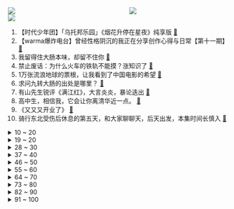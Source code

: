 <div >
	<a style="float:left;width:55%;" href = "https://github.com/anuraghazra/github-readme-stats">
	 <img src = "https://github-readme-stats.vercel.app/api?username=iuuuuuaena&theme=buefy&show_icons=true"/>
	</a>
	<a  style="float:right;width:45%" href = "https://github.com/anuraghazra/github-readme-stats">
	 <img  src="https://github-readme-stats.vercel.app/api/top-langs/?username=anuraghazra&layout=compact"/>
	</a>
	</div>

[![](https://img.shields.io/badge/jxd-@jxdgogogo.xyz-yellowgreen.svg)](https://www.jxdgogogo.xyz)<br>
1. 【时代少年团】「乌托邦乐园」《烟花升停在星夜》纯享版 [:link:](//www.bilibili.com/video/BV1yd4y1H7Xq) <br>
2. 【warma爆炸电台】曾经性格阴沉的我正在分享创作心得与日常【第十一期】 [:link:](//www.bilibili.com/video/BV1Ex4y177xd) <br>
3. 我留得住大肠本味，却留不住你 [:link:](//www.bilibili.com/video/BV1kR4y1b7ad) <br>
4. 禁止废话：为什么火车的铁轨不能摸？涨知识了 [:link:](//www.bilibili.com/video/BV18s4y147Qo) <br>
5. 1万张流浪地球的票根，让我看到了中国电影的希望 [:link:](//www.bilibili.com/video/BV1tR4y1b7wM) <br>
6. 求问九转大肠的出处是哪里？ [:link:](//www.bilibili.com/video/BV1FM4y197X1) <br>
7. 有山先生锐评《满江红》，大言炎炎，暴论迭出 [:link:](//www.bilibili.com/video/BV1uP4y167Tm) <br>
8. 高中生，相信我，它会让你离清华近一点。 [:link:](//www.bilibili.com/video/BV1Xv4y167WD) <br>
9. 《又又又开业了》 [:link:](//www.bilibili.com/video/BV1ov4y167GC) <br>
10. 骑行东北受伤后休息的第五天，和大家聊聊天，后天出发，本集时间长慎入 [:link:](//www.bilibili.com/video/BV1mY411Q7H1) <br>
<details>
<summary>10 ~ 20</summary>

11. 理发师回农村给爸爸剪了个“父子情深”的发型... [:link:](//www.bilibili.com/video/BV1q84y1L7Fd) <br>
12. 在漫展上看到社畜二次元跳《这么可爱真是抱歉》 [:link:](//www.bilibili.com/video/BV1AY411Q7xk) <br>
13. 悠悠球挑战——双球离线 [:link:](//www.bilibili.com/video/BV1FT411C7jC) <br>
14. RUN [:link:](//www.bilibili.com/video/BV1wT41117BD) <br>
15. 【明日方舟】“生息演算”入门攻略！开局技巧+关卡详解！（更新中）《明日方舟》|魔法Zc目录 [:link:](//www.bilibili.com/video/BV1nx4y1E7qx) <br>
16. 网课平板玩奥特曼格斗，一会儿功夫3000块冇了？ [:link:](//www.bilibili.com/video/BV1ZY411D7sk) <br>
17. 人类艺术美学图鉴 [:link:](//www.bilibili.com/video/BV1iy4y197mU) <br>
18. 只因知道了这15个神级网站，就能白嫖全世界资源！照片/壁纸/AI语音/音频视频素材/图标/插画/字体/电子书/画作/地图 [:link:](//www.bilibili.com/video/BV1nR4y1h7WM) <br>
19. 《关于我自己出钱包场请亲朋好友看流浪地球2这件事》 [:link:](//www.bilibili.com/video/BV1QM411v7ji) <br>
</details>
<details>
<summary>19 ~ 20</summary>

20. “光头强活到现在也是奇迹了” [:link:](//www.bilibili.com/video/BV18R4y1h7YB) <br>
21. 【原神】  不  像  演  的  2 [:link:](//www.bilibili.com/video/BV1fM4y1X7ow) <br>
22. 你愿意回到8年前的利刃华尔兹吗？ [:link:](//www.bilibili.com/video/BV15A411C7yU) <br>
23. 流浪地球2 阿鲲 550W/Moss音乐创作故事 [:link:](//www.bilibili.com/video/BV11y4y197YT) <br>
24. 广东人在这方面是如何做到这么统一的 [:link:](//www.bilibili.com/video/BV1B24y1z7Bv) <br>
25. “活着的意义，就是活着本身”｜致敬每一个努力活着的你和我。 [:link:](//www.bilibili.com/video/BV1fD4y1E7cj) <br>
26. 60级究极鼠王，玩2年不刷圣遗物，看完号整个人都不正常了！ [:link:](//www.bilibili.com/video/BV1bG4y1M7p5) <br>
27. 《麻麻，你再不起床猫猫就要饿死了》 [:link:](//www.bilibili.com/video/BV15T411o792) <br>
28. 可爱的NE555芯片踩点行走五分钟 [:link:](//www.bilibili.com/video/BV1SG4y1Q7zQ) <br>
</details>
<details>
<summary>28 ~ 30</summary>

29. 【大肠说唱】这个比赛缺乏原汁原味的操作 [:link:](//www.bilibili.com/video/BV1s841137EP) <br>
30. 明日方舟PRTS终端开机动画+音效 [附安装教程] [:link:](//www.bilibili.com/video/BV1uT411C7e4) <br>
31. 这玩意怎么能失传呢！！！？ [:link:](//www.bilibili.com/video/BV18T411o7TT) <br>
32. 听说“九转大肠”制作难度挺大？今儿个我来试试水。 [:link:](//www.bilibili.com/video/BV1DT411o76h) <br>
33. ⚡本 草 肛 目⚡ [:link:](//www.bilibili.com/video/BV1Z3411R7o9) <br>
34. 没想过能在国内拍到这台GT40 [:link:](//www.bilibili.com/video/BV1DY411D7DX) <br>
35. 侦破凶案 我的世界永恒的MC生存 二周目EP9 [:link:](//www.bilibili.com/video/BV1Ys4y1s7cM) <br>
36. 李信炽霜斩五杀！铁根我用食力说话！ [:link:](//www.bilibili.com/video/BV1Qv4y1672Q) <br>
37. 全程卧槽！一位中国玩家暴肝3年璃月港海灯节！月色很美独身一人 [:link:](//www.bilibili.com/video/BV1Ud4y1H7mH) <br>
</details>
<details>
<summary>37 ~ 40</summary>

38. 他比大熊猫还珍贵，唯一能为2700万中国人守住底线的，手语律师唐帅 [:link:](//www.bilibili.com/video/BV1q24y1z7KT) <br>
39. 《流浪地球3之刘培强和moss的禁忌之恋》【鉴定网络热门奇葩小说】 [:link:](//www.bilibili.com/video/BV1Cy4y1Q7SL) <br>
40. 当你尝试将虚假广告做成游戏... [:link:](//www.bilibili.com/video/BV1Gs4y1s7Jf) <br>
41. 【流浪地球2\4K\60帧】太空电梯超燃混剪！全网最清晰流畅 [:link:](//www.bilibili.com/video/BV1K84y1L7Nb) <br>
42. 当你能做到运用自如的时候 [:link:](//www.bilibili.com/video/BV18A411C7wt) <br>
43. 让73岁姥爷猜原神角色性别 [:link:](//www.bilibili.com/video/BV1zD4y1E7H5) <br>
44. 大庆赶海，退潮后发现一根大海葵藏在沙中，挖出来比胳膊还长 [:link:](//www.bilibili.com/video/BV1mA411k7TS) <br>
45. ‌‍‎ [:link:](//www.bilibili.com/video/BV1GG4y1M713) <br>
46. 开 床 去 旅 行 [:link:](//www.bilibili.com/video/BV1gM4y197ii) <br>
</details>
<details>
<summary>46 ~ 50</summary>

47. 我 造 了 一 条 龙 [:link:](//www.bilibili.com/video/BV1cY411Q7VZ) <br>
48. 故乡巨变13年对比 [:link:](//www.bilibili.com/video/BV1yY4y1o7oz) <br>
49. 长话短说，中国电影需要《流浪地球》！ [:link:](//www.bilibili.com/video/BV1Hv4y167Ge) <br>
50. 投诉4S店却接到自家领导的电话？隐私如何泄露？【慧小媛】 [:link:](//www.bilibili.com/video/BV1WD4y1J7n9) <br>
51. 今天的功德又笑没了 [:link:](//www.bilibili.com/video/BV1WM4y197EF) <br>
52. 【硬核】一口气了解通货膨胀 [:link:](//www.bilibili.com/video/BV1KP4y1678m) <br>
53. 都是黑科技！ [:link:](//www.bilibili.com/video/BV1yY411Q7kr) <br>
54. 给年轻的巴西烤肉自助餐上一课！ [:link:](//www.bilibili.com/video/BV1s84y177dy) <br>
55. 耍把戏 但是开学 [:link:](//www.bilibili.com/video/BV1K341197cc) <br>
</details>
<details>
<summary>55 ~ 60</summary>

56. 雷电将军折纸教程，一张纸不剪不拼 [:link:](//www.bilibili.com/video/BV1oA411k7J2) <br>
57. 竞技场之战 [:link:](//www.bilibili.com/video/BV1VY4y1d7V4) <br>
58. 06女高寒假被分手悲愤交加写出原创melody《写完情歌就分手》 刚给他写完情歌就被分手什么体验？ [:link:](//www.bilibili.com/video/BV1A24y167R2) <br>
59. 皮特登顶世一猎后结算动画流出 [:link:](//www.bilibili.com/video/BV1PM411B7iw) <br>
60. 尖子班如何拒绝别人… [:link:](//www.bilibili.com/video/BV15Y4y1d7GN) <br>
61. 主播，你能倒立咬打火机吗...... [:link:](//www.bilibili.com/video/BV1JR4y1h7Sf) <br>
62. 怎样给监狱里的家人们送东西 [:link:](//www.bilibili.com/video/BV1Z24y1z7DC) <br>
63. 漫展上出现的熟悉街道 [:link:](//www.bilibili.com/video/BV1PM411B7XG) <br>
64. 《光与夜之恋》情热至深活动PV：Tempted Heart [:link:](//www.bilibili.com/video/BV1mT411o71Y) <br>
</details>
<details>
<summary>64 ~ 70</summary>

65. 《对接成功》4.0 [:link:](//www.bilibili.com/video/BV1iG4y1Q7cf) <br>
66. 花了3000多定制的就一发的烟花，效果简直太震撼 [:link:](//www.bilibili.com/video/BV1gs4y1s79B) <br>
67. B  站  等  级  现  状  (惊悚版) [:link:](//www.bilibili.com/video/BV13T411175W) <br>
68. 九 转 大 肠 D L C [:link:](//www.bilibili.com/video/BV1j8411G78o) <br>
69. 疑似ikun新暗号流出 [:link:](//www.bilibili.com/video/BV1x34y1f7oT) <br>
70. 九十万粉丝感谢！！！！！ [:link:](//www.bilibili.com/video/BV1NT411Z7TF) <br>
71. 刘慈欣如何看待《流浪地球2》和电视剧《三体》 [:link:](//www.bilibili.com/video/BV19841137Cf) <br>
72. 过年小游戏之《答非所问》 [:link:](//www.bilibili.com/video/BV13T411o7FN) <br>
73. 我还原了MC所有的生物群系！！！ [:link:](//www.bilibili.com/video/BV1F8411G7dN) <br>
</details>
<details>
<summary>73 ~ 80</summary>

74. 盘点96个明星&UP主服装品牌，谁在割韭菜? [:link:](//www.bilibili.com/video/BV1BY411Q72n) <br>
75. 开局小年费！拿下王之哈莫！从零开始的赛尔号#1 [:link:](//www.bilibili.com/video/BV1Y84y1L7nX) <br>
76. 接受粉丝挑战的第130天 山姆超市！ [:link:](//www.bilibili.com/video/BV1X84y1L7zE) <br>
77. “这首《冬の花》，讲述鬼畜区的过去、现在和将来” [:link:](//www.bilibili.com/video/BV1r34y1f7rg) <br>
78. 阴阳师奥妙季·2023新春会 [:link:](//www.bilibili.com/video/BV1Ys4y147Ko) <br>
79. 九转大肠，但是米哈游 [:link:](//www.bilibili.com/video/BV1Qy4y197xS) <br>
80. baby这不是纽约，这是东北 [:link:](//www.bilibili.com/video/BV1EA411C7ff) <br>
81. 遭了，封印要解除啦！！！ [:link:](//www.bilibili.com/video/BV1cM411i7MN) <br>
82. 英国人在中国农村吃席，从没见过这种场面！ [:link:](//www.bilibili.com/video/BV1Py4y1R7SM) <br>
</details>
<details>
<summary>82 ~ 90</summary>

83. 暴雪主播现状！曾经的“炉石春哥”，如今进厂烧电焊 [:link:](//www.bilibili.com/video/BV1uG4y1M71S) <br>
84. 【明日方舟】"摆嫖流"3小时速刷帕拉斯皮肤打法，低配萌新没人也能刷，生息演算沙中之火开局与越狱技巧 [:link:](//www.bilibili.com/video/BV15G4y1M7qg) <br>
85. 明日方舟 生息演算 全视野关卡地图 [:link:](//www.bilibili.com/video/BV1ST411o7Ce) <br>
86. NCT 127《Ay-Yo》MV [:link:](//www.bilibili.com/video/BV1t341197eu) <br>
87. 【基德】用力爱了20年后，我的生活彻底崩溃 [:link:](//www.bilibili.com/video/BV1Ss4y1s7up) <br>
88. 永远的26岁喵雪儿｜做逍遥猫仙，去喵星过元宵去啦 [:link:](//www.bilibili.com/video/BV1ox4y177fC) <br>
89. 在枪战中偷了老外的弹匣！ [:link:](//www.bilibili.com/video/BV1DM411q78V) <br>
90. 春节小妙招 [:link:](//www.bilibili.com/video/BV12M411v7Er) <br>
91. 海绵宝宝过生日带着派大星上岸玩耍，差点生日变忌日 [:link:](//www.bilibili.com/video/BV1q24y1z71x) <br>
</details>
<details>
<summary>91 ~ 100</summary>

92. 这惊心动魄的展开！电视剧也不敢这么拍 [:link:](//www.bilibili.com/video/BV1oP4y1z78Z) <br>
93. 中国古代史知识点速记之元朝 [:link:](//www.bilibili.com/video/BV1CD4y1J7zt) <br>
94. 【原神整活】钟离：大家都抢着买单…人呢？？ [:link:](//www.bilibili.com/video/BV1d3411X7RR) <br>
95. 哈哈哈哈哈啊？？？【不要笑挑战】 [:link:](//www.bilibili.com/video/BV1iT411o7Gi) <br>
96. 文  成  来  啦 ！ ！ ！ [:link:](//www.bilibili.com/video/BV1YG4y1S7se) <br>
97. 《动物迷惑行为大赏139》 [:link:](//www.bilibili.com/video/BV1qy4y197aE) <br>
98. 谁是杀手 2 [:link:](//www.bilibili.com/video/BV17y4y1R7Hu) <br>
99. 五年后的电视机是什么样的 [:link:](//www.bilibili.com/video/BV1nx4y1E7zA) <br>
100. 也许我们都错怪小胖了，制作原味大肠本就是一场复仇 [:link:](//www.bilibili.com/video/BV11d4y1H7A6) <br>
</details>

